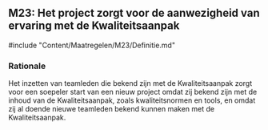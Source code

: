 ## M23: Het project zorgt voor de aanwezigheid van ervaring met de Kwaliteitsaanpak

#include "Content/Maatregelen/M23/Definitie.md"

### Rationale

Het inzetten van teamleden die bekend zijn met de Kwaliteitsaanpak zorgt voor een soepeler start van een nieuw project omdat zij bekend zijn met de inhoud van de Kwaliteitsaanpak, zoals kwaliteitsnormen en tools, en omdat zij al doende nieuwe teamleden bekend kunnen maken met de Kwaliteitsaanpak.
